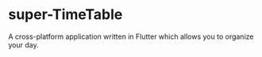 # super-TimeTable
A cross-platform application written in Flutter which allows you to organize your day.
